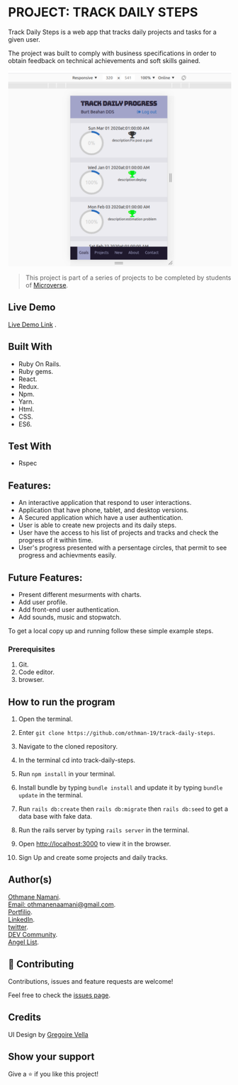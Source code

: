 # PROJECT: TRACK DAILY STEPS

Track Daily Steps is a web app that tracks daily projects and tasks for a given user.

The project was built to comply with business specifications in order to obtain feedback on technical achievements and soft skills gained.

![screenshot](./Screenshot.png)

> This project is part of a series of projects to be completed by students of [Microverse](https://www.microverse.org/ 'The Global School for Remote Software Developers!').

## Live Demo

[Live Demo Link](https://track-daily-steps.herokuapp.com/) .

## Built With
- Ruby On Rails.
- Ruby gems.
- React.
- Redux.
- Npm.
- Yarn.
- Html.
- CSS.
- ES6.

## Test With

- Rspec

## Features:

- An interactive application that respond to user interactions.
- Application that have phone, tablet, and desktop versions.
- A Secured application which have a user authentication.
- User is able to create new projects and its daily steps.
- User have the access to his list of projects and tracks and check the progress of it within time.
- User's progress presented with a persentage circles, that permit to see progress and achievments easily.

## Future Features:

- Present different mesurments with charts.
- Add user profile.
- Add front-end user authentication.
- Add sounds, music and stopwatch.

To get a local copy up and running follow these simple example steps.

### Prerequisites

1. Git.
2. Code editor.
3. browser.

## How to run the program

1. Open the terminal.

2. Enter `git clone https://github.com/othman-19/track-daily-steps`.

3. Navigate to the cloned repository.

4. In the terminal cd into track-daily-steps.

5. Run `npm install` in your terminal.

6. Install bundle by typing `bundle install` and update it by typing `bundle update` in the terminal.

7. Run `rails db:create` then `rails db:migrate` then `rails db:seed` to get a data base with fake data.

8. Run the rails server by typing `rails server` in the terminal.

9. Open [http://localhost:3000](http://localhost:3000) to view it in the browser.
10. Sign Up and create some projects and daily tracks.

## Author(s)
[Othmane Namani](https://github.com/othman-19/).  
[Email: othmanenaamani@gmail.com](mailto:othmanenaamani@gmail.com).  
[Portfilio](https://othman-19.github.io/my_portfolio/).  
[LinkedIn](https://www.linkedin.com/in/othman-namani/).  
[twitter](https://twitter.com/ONaamani).  
[DEV Community](https://dev.to/othman).  
[Angel List](https://angel.co/othmane-namani).  

## 🤝 Contributing

Contributions, issues and feature requests are welcome!

Feel free to check the [issues page](issues/).

## Credits
  UI Design by [Gregoire Vella](https://www.behance.net/gregoirevella)
## Show your support

Give a ⭐️ if you like this project!
